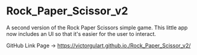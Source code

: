 # Rock_Paper_Scissor_v2

A second version of the Rock Paper Scissors simple game.
This little app now includes an UI so that it's easier for the user to interact.

GitHub Link Page -> https://victorgulart.github.io./Rock_Paper_Scissor_v2/
